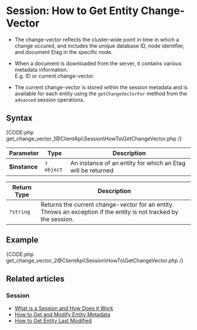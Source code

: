 # Session: How to Get Entity Change-Vector

* The change-vector reflects the cluster-wide point in time in which a change occured, and 
  includes the unique database ID, node identifier, and document Etag in the specific node.  

* When a document is downloaded from the server, it contains various metadata information.  
  E.g. ID or current change-vector.  

* The current change-vector is stored within the session metadata and is available for each 
  entity using the `getChangeVectorFor` method from the `advanced` session operations.

## Syntax

{CODE:php get_change_vector_1@ClientApi\Session\HowTo\GetChangeVector.php /}

| Parameter | Type | Description |
| --------- | ---- | ----------- |
| **$instance** | `?object` | An instance of an entity for which an Etag will be returned |

| Return Type | Description |
| ----------- | ----------- |
| `?string` | Returns the current change-vector for an entity. Throws an exception if the entity is not tracked by the session. |

## Example

{CODE:php get_change_vector_2@ClientApi\Session\HowTo\GetChangeVector.php /}

## Related articles

### Session

- [What is a Session and How Does it Work](../../../client-api/session/what-is-a-session-and-how-does-it-work)
- [How to Get and Modify Entity Metadata](../../../client-api/session/how-to/get-and-modify-entity-metadata)
- [How to Get Entity Last Modified](../../../client-api/session/how-to/get-entity-last-modified)
